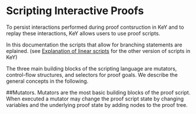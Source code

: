 # Scripting Interactive Proofs

To persist interactions performed during proof contsruction in KeY and to replay these
interactions, KeY allows users to use proof scripts.

In this documentation the scripts that allow for branching statements are eplained. (see [Explanation
of linear scripts](./linearScripts.md) for the other version of scripts in KeY)

The three main building blocks of the scripting language are mutators, control-flow
structures, and selectors for proof goals. We describe the general concepts in the
following. 

##Mutators. 
Mutators are the most basic building blocks of the proof
script. When executed a mutator may change the proof script state by changing
variables and the underlying proof state by adding nodes to the proof tree.
